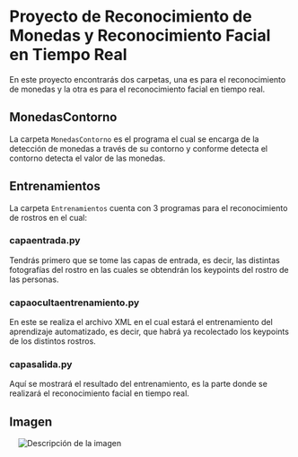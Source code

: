 # Proyecto de Reconocimiento de Monedas y Reconocimiento Facial en Tiempo Real

En este proyecto encontrarás dos carpetas, una es para el reconocimiento de monedas y la otra es para el reconocimiento facial en tiempo real.

## MonedasContorno

La carpeta `MonedasContorno` es el programa el cual se encarga de la detección de monedas a través de su contorno y conforme detecta el contorno detecta el valor de las monedas.

## Entrenamientos

La carpeta `Entrenamientos` cuenta con 3 programas para el reconocimiento de rostros en el cual:

### capaentrada.py

Tendrás primero que se tome las capas de entrada, es decir, las distintas fotografías del rostro en las cuales se obtendrán los keypoints del rostro de las personas.

### capaocultaentrenamiento.py

En este se realiza el archivo XML en el cual estará el entrenamiento del aprendizaje automatizado, es decir, que habrá ya recolectado los keypoints de los distintos rostros.

### capasalida.py

Aquí se mostrará el resultado del entrenamiento, es la parte donde se realizará el reconocimiento facial en tiempo real.

## Imagen

&nbsp;&nbsp;&nbsp;&nbsp;<img src="https://github.com/Monti710/PythonImageProcess/assets/116086023/c39d1182-12d4-405b-9f2c-940203765a91" alt="Descripción de la imagen">&nbsp;&nbsp;&nbsp;&nbsp;
